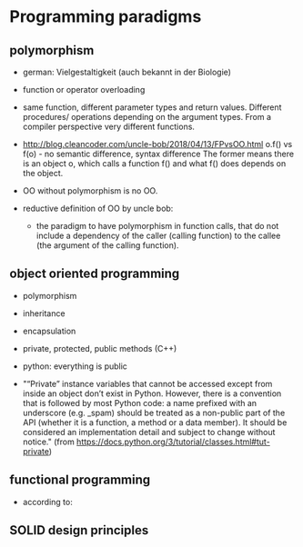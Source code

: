 # Programming paradigms


## polymorphism 
- german: Vielgestaltigkeit (auch bekannt in der Biologie)
- function or operator overloading
- same function, different parameter types and return values. Different procedures/ operations depending on the argument types. From a compiler perspective very different functions.
- http://blog.cleancoder.com/uncle-bob/2018/04/13/FPvsOO.html
o.f() vs f(o) - no semantic difference, syntax difference 
The former means there is an object o, which calls a function f() and what f() does depends on the object.

- OO without polymorphism is no OO.
- reductive definition of OO by uncle bob:
    - the paradigm to have polymorphism in function calls, that do not include a dependency of the caller (calling function) to the callee (the argument of the calling function).


## object oriented programming
- polymorphism
- inheritance
- encapsulation

- private, protected, public methods (C++)
- python: everything is public
- "“Private” instance variables that cannot be accessed except from inside an object don’t exist in Python. However, there is a convention that is followed by most Python code: a name prefixed with an underscore (e.g. _spam) should be treated as a non-public part of the API (whether it is a function, a method or a data member). It should be considered an implementation detail and subject to change without notice." (from https://docs.python.org/3/tutorial/classes.html#tut-private)

## functional programming
- according to: 


## SOLID design principles